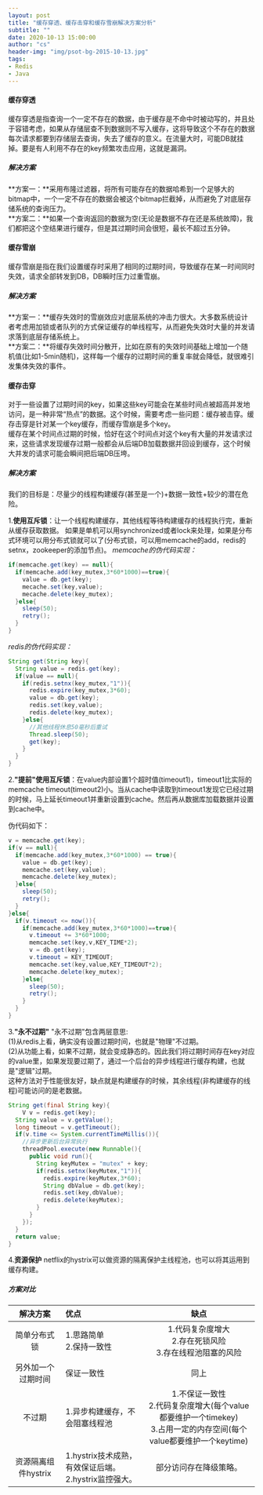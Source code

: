 ```yaml
---
layout: post
title: "缓存穿透、缓存击穿和缓存雪崩解决方案分析"
subtitle: ""
date: 2020-10-13 15:00:00
author: "cs"
header-img: "img/psot-bg-2015-10-13.jpg"
tags:
- Redis 
- Java
---
```




#### 缓存穿透
缓存穿透是指查询一个一定不存在的数据，由于缓存是不命中时被动写的，并且处于容错考虑，如果从存储层查不到数据则不写入缓存，这将导致这个不存在的数据每次请求都要到存储层去查询，失去了缓存的意义。在流量大时，可能DB就挂掉。要是有人利用不存在的key频繁攻击应用，这就是漏洞。
##### 解决方案
**方案一：**采用布隆过滤器，将所有可能存在的数据哈希到一个足够大的bitmap中，一个一定不存在的数据会被这个bitmap拦截掉，从而避免了对底层存储系统的查询压力。  
**方案二：**如果一个查询返回的数据为空(无论是数据不存在还是系统故障)，我们都把这个空结果进行缓存，但是其过期时间会很短，最长不超过五分钟。
#### 缓存雪崩
缓存雪崩是指在我们设置缓存时采用了相同的过期时间，导致缓存在某一时间同时失效，请求全部转发到DB，DB瞬时压力过重雪崩。
##### 解决方案

**方案一：**缓存失效时的雪崩效应对底层系统的冲击力很大。大多数系统设计者考虑用加锁或者队列的方式保证缓存的单线程写，从而避免失效时大量的并发请求落到底层存储系统上。  
**方案二：**将缓存失效时间分散开，比如在原有的失效时间基础上增加一个随机值(比如1-5min随机)，这样每一个缓存的过期时间的重复率就会降低，就很难引发集体失效的事件。

#### 缓存击穿
对于一些设置了过期时间的key，如果这些key可能会在某些时间点被超高并发地访问，是一种非常“热点”的数据。这个时候，需要考虑一些问题：缓存被击穿。缓存击穿是针对某一个key缓存，而缓存雪崩是多个key。  
缓存在某个时间点过期的时候，恰好在这个时间点对这个key有大量的并发请求过来，这些请求发现缓存过期一般都会从后端DB加载数据并回设到缓存，这个时候大并发的请求可能会瞬间把后端DB压垮。  

##### 解决方案  
我们的目标是：尽量少的线程构建缓存(甚至是一个)+数据一致性+较少的潜在危险。

1.**使用互斥锁**：让一个线程构建缓存，其他线程等待构建缓存的线程执行完，重新从缓存获取数据。 
如果是单机可以用synchronized或者lock来处理，如果是分布式环境可以用分布式锁就可以了(分布式锁，可以用memcache的add，redis的setnx，zookeeper的添加节点)。
*memcache的伪代码实现：*

```java
if(memcache.get(key) == null){
  if(memcache.add(key_mutex,3*60*1000)==true){
    value = db.get(key);
    mecache.set(key,value);
    mecache.delete(key_mutex);
  }else{
    sleep(50);
    retry();
  }
}
```

*redis的伪代码实现：*

```java
String get(String key){
  String value = redis.get(key);
  if(value == null){
    if(redis.setnx(key_mutex,"1")){
      redis.expire(key_mutex,3*60);
      value = db.get(key);
      redis.set(key,value);
      redis.delete(key_mutex);
    }else{
      //其他线程休息50毫秒后重试
      Thread.sleep(50);
      get(key);
    }
  }
}
```

2.**"提前"使用互斥锁**：在value内部设置1个超时值(timeout1)，timeout1比实际的memcache timeout(timeout2)小。当从cache中读取到timeout1发现它已经过期的时候，马上延长timeout1并重新设置到cache。然后再从数据库加载数据并设置到cache中。

伪代码如下：

```java
v = memcache.get(key);
if(v == null){
  if(memcache.add(key_mutex,3*60*1000) == true){
    value = db.get(key);
    memcache.set(key,value);
    memcache.delete(key_mutex);
  }else{
    sleep(50);
    retry();
  }
}else{
  if(v.timeout <= now()){
    if(memcache.add(key_mutex,3*60*1000)==true){
      v.timeout += 3*60*1000;
      memcache.set(key,v,KEY_TIME*2);
      v = db.get(key);
      v.timeout = KEY_TIMEOUT;
      memcache.set(key,value,KEY_TIMEOUT*2);
      memcache.delete(key_mutex);
    }else{
      sleep(50);
      retry();
    }
  }
}
```

3.**"永不过期"** 
"永不过期"包含两层意思:  
(1)从redis上看，确实没有设置过期时间，也就是"物理"不过期。  
(2)从功能上看，如果不过期，就会变成静态的。因此我们将过期时间存在key对应的value里，如果发现要过期了，通过一个后台的异步线程进行缓存构建，也就是"逻辑"过期。  
这种方法对于性能很友好，缺点就是构建缓存的时候，其余线程(非构建缓存的线程)可能访问的是老数据。

```java
String get(final String key){
	V v = redis.get(key);
  String value = v.getValue();
  long timeout = v.getTimeout();
  if(v.time <= System.currentTimeMillis()){
    //异步更新后台异常执行
    threadPool.execute(new Runnable(){
      public void run(){
        String keyMutex = "mutex" + key;
        if(redis.setnx(keyMutex,"1")){
          redis.expire(keyMutex,3*60);
          String dbValue = db.get(key);
          redis.set(key,dbValue);
          redis.delete(keyMutex);
        }
      }
    });
  }
  return value;
}
```

4.**资源保护**
netflix的hystrix可以做资源的隔离保护主线程池，也可以将其运用到缓存构建。

##### 方案对比

|解决方案|优点|缺点|
|:----:|:-----|:----:|
|简单分布式锁|1.思路简单<br>2.保持一致性|1.代码复杂度增大<br>2.存在死锁风险<br>3.存在线程池阻塞的风险|
|另外加一个过期时间|保证一致性|同上|
|不过期|1.异步构建缓存，不会阻塞线程池|1.不保证一致性<br>2.代码复杂度增大(每个value都要维护一个timekey)<br>3.占用一定的内存空间(每个value都要维护一个keytime)|
|资源隔离组件hystrix|1.hystrix技术成熟，有效保证后端。<br>2.hystrix监控强大。|部分访问存在降级策略。|

